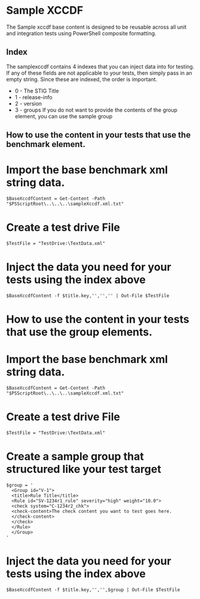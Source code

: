 # Sample XCCDF

The Sample xccdf base content is designed to be reusable across all unit and integration tests using 
PowerShell composite formatting. 

## Index 
The samplexccdf contains 4 indexes that you can inject data into for testing. If any of these fields 
are not applicable to your tests, then simply pass in an empty string. Since these are indexed, the 
order is important.  

* 0 - The STIG Title
* 1 - release-info
* 2 - version
* 3 - groups
  If you do not want to provide the contents of the group element, you can use the sample group 


## How to use the content in your tests that use the benchmark element.

  # Import the base benchmark xml string data.
    $BaseXccdfContent = Get-Content -Path "$PSScriptRoot\..\..\..\sampleXccdf.xml.txt"
  
  # Create a test drive File
    $TestFile = "TestDrive:\TextData.xml"

  # Inject the data you need for your tests using the index above 
    $BaseXccdfContent -f $title.key,'','','' | Out-File $TestFile


# How to use the content in your tests that use the group elements.

  # Import the base benchmark xml string data.
    $BaseXccdfContent = Get-Content -Path "$PSScriptRoot\..\..\..\sampleXccdf.xml.txt"
  
  # Create a test drive File
    $TestFile = "TestDrive:\TextData.xml"

  # Create a sample group that structured like your test target
    $group = '
      <Group id="V-1">
      <title>Rule Title</title>
      <Rule id="SV-1234r1_rule" severity="high" weight="10.0">
      <check system="C-1234r2_chk">
      <check-content>The check content you want to test goes here. 
      </check-content>
      </check>
      </Rule>
      </Group>
    '
  # Inject the data you need for your tests using the index above 
    $BaseXccdfContent -f $title.key,'','',$group | Out-File $TestFile
